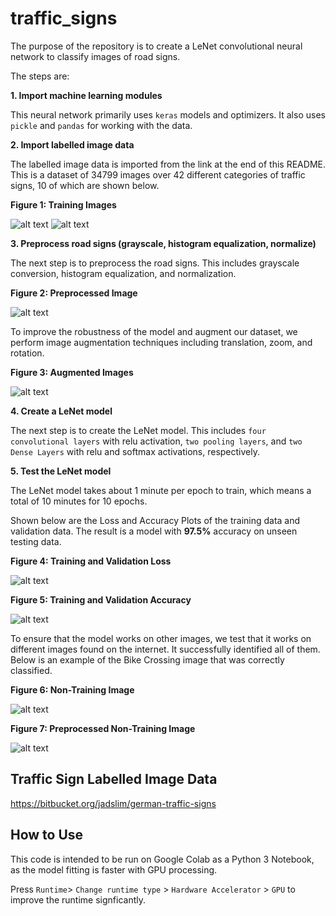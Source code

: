 # traffic_signs

The purpose of the repository is to create a LeNet convolutional neural network to classify images of road signs. 

The steps are:

__1. Import machine learning modules__

This neural network primarily uses `keras` models and optimizers. It also uses `pickle` and `pandas` for working with the data.

__2. Import labelled image data__

The labelled image data is imported from the link at the end of this README. This is a dataset of 34799 images over 42 different categories of traffic signs, 10 of which are shown below.

__Figure 1: Training Images__

![alt text](images/Training_Images_1.png "Training_Images_1") ![alt text](images/Training_Images_2.png "Training_Images_2")


__3. Preprocess road signs (grayscale, histogram equalization, normalize)__

The next step is to preprocess the road signs. This includes grayscale conversion, histogram equalization, and normalization.

__Figure 2: Preprocessed Image__

![alt text](images/Preprocessed_Image.png "Preprocessed Image")

To improve the robustness of the model and augment our dataset, we perform image augmentation techniques including translation, zoom, and rotation.

__Figure 3: Augmented Images__

![alt text](images/Augmented_Images.png "Augmented Images")

__4. Create a LeNet model__

The next step is to create the LeNet model. This includes `four convolutional layers` with relu activation, `two pooling layers`, and `two Dense Layers` with relu and softmax activations, respectively.

__5. Test the LeNet model__

The LeNet model takes about 1 minute per epoch to train, which means a total of 10 minutes for 10 epochs.

Shown below are the Loss and Accuracy Plots of the training data and validation data. The result is a model with __97.5%__ accuracy on unseen testing data.

__Figure 4: Training and Validation Loss__

![alt text](images/Loss.png "Loss")

__Figure 5: Training and Validation Accuracy__

![alt text](images/Accuracy.png "Accuracy")

To ensure that the model works on other images, we test that it works on different images found on the internet. It successfully identified all of them. Below is an example of the Bike Crossing image that was correctly classified.

__Figure 6: Non-Training Image__

![alt text](images/Non_Training_Image.png "Non-training image")

__Figure 7: Preprocessed Non-Training Image__

![alt text](images/Preprocessed_Non_Training_Image.png "Preprocessed Non-training image")

## Traffic Sign Labelled Image Data

https://bitbucket.org/jadslim/german-traffic-signs

## How to Use

This code is intended to be run on Google Colab as a Python 3 Notebook, as the model fitting is faster with GPU processing. 

Press `Runtime`> `Change runtime type` > `Hardware Accelerator` > `GPU` to improve the runtime signficantly.
